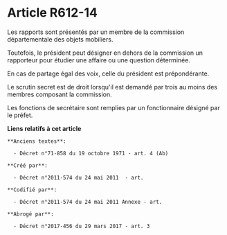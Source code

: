 # Article R612-14

Les rapports sont présentés par un membre de la commission départementale des objets mobiliers.

Toutefois, le président peut désigner en dehors de la commission un rapporteur pour étudier une affaire ou une question
déterminée.

En cas de partage égal des voix, celle du président est prépondérante.

Le scrutin secret est de droit lorsqu'il est demandé par trois au moins des membres composant la commission.

Les fonctions de secrétaire sont remplies par un fonctionnaire désigné par le préfet.

**Liens relatifs à cet article**

	**Anciens textes**:

	  - Décret n°71-858 du 19 octobre 1971 - art. 4 (Ab)

	**Créé par**:

	  - Décret n°2011-574 du 24 mai 2011  - art.

	**Codifié par**:

	  - Décret n°2011-574 du 24 mai 2011 Annexe - art.

	**Abrogé par**:

	  - Décret n°2017-456 du 29 mars 2017 - art. 3
